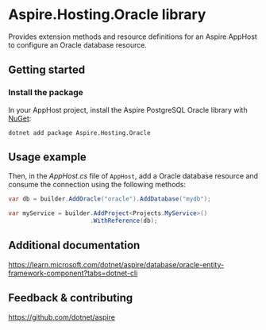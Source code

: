 # Aspire.Hosting.Oracle library

Provides extension methods and resource definitions for an Aspire AppHost to configure an Oracle database resource.

## Getting started

### Install the package

In your AppHost project, install the Aspire PostgreSQL Oracle library with [NuGet](https://www.nuget.org):

```dotnetcli
dotnet add package Aspire.Hosting.Oracle
```

## Usage example

Then, in the _AppHost.cs_ file of `AppHost`, add a Oracle database resource and consume the connection using the following methods:

```csharp
var db = builder.AddOracle("oracle").AddDatabase("mydb");

var myService = builder.AddProject<Projects.MyService>()
                       .WithReference(db);
```

## Additional documentation
https://learn.microsoft.com/dotnet/aspire/database/oracle-entity-framework-component?tabs=dotnet-cli

## Feedback & contributing

https://github.com/dotnet/aspire
